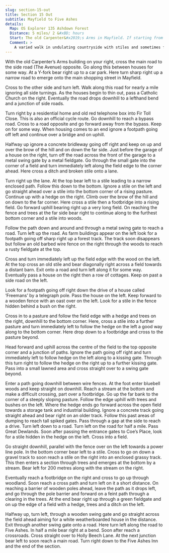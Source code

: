 ```yaml
---
slug: section-15-out
title: Section 15 Out
subtitle: Mayfield to Five Ashes
details:
  Map: OS Explorer 135 Ashdown Forest
  Distance: 5 miles/ 2 &#xBD; hours
  Start: The old Carpenter&#x2019;s Arms in Mayfield. If starting from the Rose and Crown turn right along Fletching Street towards the village centre. Where The Avenue turns off left is the site of the old Carpenter&#x2019;s Arms.
  Comment: >
    A varied walk in undulating countryside with stiles and sometimes feint paths. Some stretches of walking on country roads.
---
```

With the old Carpenter’s Arms building on your right, cross the main road to the side road (The Avenue) opposite. Go along this between houses for some way. At a Y-fork bear right up to a car park. Here turn sharp right up a narrow road to emerge onto the main shopping street in Mayfield.

Cross to the other side and turn left. Walk along this road for nearly a mile ignoring all side turnings. As the houses begin to thin out, pass a Catholic Church on the right. Eventually the road drops downhill to a lefthand bend and a junction of side roads.

Turn right by a residential home and old red telephone box into Fir Toll Close. This is also an official cycle route. Go downhill to reach a bypass road. Cross to a road opposite and go forward away from the bypass. Keep on for some way. When housing comes to an end ignore a footpath going off left and continue over a bridge and on uphill.

Halfway up ignore a concrete bridleway going off right and keep on up and over the brow of the hill and on down the far side. Just before the garage of a house on the right, turn off the road across the front of the garage to a metal swing gate by a metal fieldgate. Go through the small gate into the corner of a field and turn immediately left along the field edge to the corner ahead. Here cross a ditch and broken stile onto a lane.

Turn right up the lane. At the top bear left to a stile leading to a narrow enclosed path. Follow this down to the bottom. Ignore a stile on the left and go straight ahead over a stile into the bottom corner of a rising pasture. Continue up with a hedge on the right. Climb over the brow of the hill and on down to the far corner. Here cross a stile then a footbridge into a rising field. Go forward uphill bearing right up a very long field. On reaching the fence and trees at the far side bear right to continue along to the furthest bottom corner and a stile into woods.

Follow the path down and around and through a metal swing gate to reach a road. Turn left up the road. As farm buildings appear on the left look for a footpath going off sharp right up a forest track. The track soon disappears but follow an old barbed wire fence on the right through the woods to reach a rusty fieldgate at the top.

Cross and turn immediately left up the field edge with the wood on the left. At the top cross an old stile and bear diagonally right across a field towards a distant barn. Exit onto a road and turn left along it for some way. Eventually pass a house on the right then a row of cottages. Keep on past a side road on the left.

Look for a footpath going off right down the drive of a house called ‘Freemans’ by a telegraph pole. Pass the house on the left. Keep forward to a wooden fence with an oast over on the left. Look for a stile in the fence hidden behind a bush on the right.

Cross in to a pasture and follow the field edge with a hedge and trees on the right, downhill to the bottom corner. Here, cross a stile into a further pasture and turn immediately left to follow the hedge on the left a good way along to the bottom corner. Here drop down to a footbridge and cross to the pasture beyond.

Head forward and uphill across the centre of the field to the top opposite corner and a junction of paths. Ignore the path going off right and turn immediately left to follow hedge on the left along to a kissing gate. Through this turn right to follow the hedge on the right up to a further kissing gate. Pass into a small lawned area and cross straight over to a swing gate beyond.

Enter a path going downhill between wire fences. At the foot enter bluebell woods and keep straight on downhill. Reach a stream at the bottom and make a difficult crossing, part over a footbridge. Go up the far bank to the corner of a steeply sloping pasture. Follow the edge uphill with trees and bushes on the left. Where the hedge ends go forward across the open field towards a storage tank and industrial building. Ignore a concrete track going straight ahead and bear right on an older track. Follow this past areas of dumping to reach tall spiked gates. Pass through a gap at the side to reach a drive. Turn left down to a road. Turn left on the road for half a mile. Pass Great Dewlands. Soon after passing the entrance gates to Coe’s Place, look for a stile hidden in the hedge on the left. Cross into a field.

Go straight downhill, parallel with the fence over on the left towards a power line pole. In the bottom corner bear left to a stile. Cross to go on down a gravel track to soon reach a stile on the right into an enclosed grassy track. This then enters a section through trees and emerges at the bottom by a stream. Bear left for 200 metres along with the stream on the right.

Eventually reach a footbridge on the right and cross to go up through woodland. Soon reach a cross path and turn left on it a short distance. On reaching a barrier of wooden poles ahead, leave the path as it drops left, and go through the pole barrier and forward on a feint path through a clearing in the trees. At the end bear right up through a green fieldgate and on up the edge of a field with a hedge, trees and a ditch on the left.

Halfway up, turn left, through a wooden swing gate and go straight across the field ahead aiming for a white weatherboarded house in the distance. Exit through another swing gate onto a road. Here turn left along the road to Five Ashes. In half a mile bear right at a bend. Soon after reach a crossroads. Cross straight over to Holly Beech Lane. At the next junction bear left to soon reach a main road. Turn right down to the Five Ashes Inn and the end of the section.

